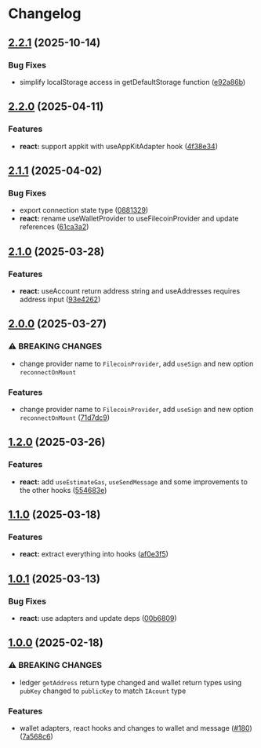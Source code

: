 # Changelog

## [2.2.1](https://github.com/hugomrdias/filecoin/compare/iso-filecoin-react-v2.2.0...iso-filecoin-react-v2.2.1) (2025-10-14)


### Bug Fixes

* simplify localStorage access in getDefaultStorage function ([e92a86b](https://github.com/hugomrdias/filecoin/commit/e92a86bb25eecb4a0dc2c0c8cfda56760e54a4d1))

## [2.2.0](https://github.com/hugomrdias/filecoin/compare/iso-filecoin-react-v2.1.1...iso-filecoin-react-v2.2.0) (2025-04-11)


### Features

* **react:** support appkit with useAppKitAdapter hook ([4f38e34](https://github.com/hugomrdias/filecoin/commit/4f38e34244b35121f15bb11b81c64b507d6e5573))

## [2.1.1](https://github.com/hugomrdias/filecoin/compare/iso-filecoin-react-v2.1.0...iso-filecoin-react-v2.1.1) (2025-04-02)


### Bug Fixes

* export connection state type ([0881329](https://github.com/hugomrdias/filecoin/commit/088132921b783b08493876b2c0b28458d675289b))
* **react:** rename useWalletProvider to useFilecoinProvider and update references ([61ca3a2](https://github.com/hugomrdias/filecoin/commit/61ca3a294fa2811fc603db230d1eb3d6ca83e5f3))

## [2.1.0](https://github.com/hugomrdias/filecoin/compare/iso-filecoin-react-v2.0.0...iso-filecoin-react-v2.1.0) (2025-03-28)


### Features

* **react:** useAccount return address string and useAddresses requires address input ([93e4262](https://github.com/hugomrdias/filecoin/commit/93e42621f7e9753573dff51a6ddf13581e3e0d46))

## [2.0.0](https://github.com/hugomrdias/filecoin/compare/iso-filecoin-react-v1.2.0...iso-filecoin-react-v2.0.0) (2025-03-27)


### ⚠ BREAKING CHANGES

* change provider name to `FilecoinProvider`, add `useSign` and new option `reconnectOnMount`

### Features

* change provider name to `FilecoinProvider`, add `useSign` and new option `reconnectOnMount` ([71d7dc9](https://github.com/hugomrdias/filecoin/commit/71d7dc9d9a3790f3f7d80fb12c65658924fbf063))

## [1.2.0](https://github.com/hugomrdias/filecoin/compare/iso-filecoin-react-v1.1.0...iso-filecoin-react-v1.2.0) (2025-03-26)


### Features

* **react:** add `useEstimateGas`, `useSendMessage` and some improvements to the other hooks ([554683e](https://github.com/hugomrdias/filecoin/commit/554683e851271944f778bb725b0c48915a5661db))

## [1.1.0](https://github.com/hugomrdias/filecoin/compare/iso-filecoin-react-v1.0.1...iso-filecoin-react-v1.1.0) (2025-03-18)


### Features

* **react:** extract everything into hooks ([af0e3f5](https://github.com/hugomrdias/filecoin/commit/af0e3f59ff82a0da03ad91b26fd4e81186241bf9))

## [1.0.1](https://github.com/hugomrdias/filecoin/compare/iso-filecoin-react-v1.0.0...iso-filecoin-react-v1.0.1) (2025-03-13)


### Bug Fixes

* **react:** use adapters and update deps ([00b6809](https://github.com/hugomrdias/filecoin/commit/00b680997c102a0797c322379f7c56228d9de3e6))

## [1.0.0](https://github.com/hugomrdias/filecoin/compare/iso-filecoin-react-v0.0.1...iso-filecoin-react-v1.0.0) (2025-02-18)


### ⚠ BREAKING CHANGES

* ledger `getAddress` return type changed and wallet return types using `pubKey` changed to `publicKey` to match `IAcount` type

### Features

* wallet adapters, react hooks and changes to wallet and message ([#180](https://github.com/hugomrdias/filecoin/issues/180)) ([7a568c6](https://github.com/hugomrdias/filecoin/commit/7a568c61643934dd98fe03aff3735c5acfc810ba))
